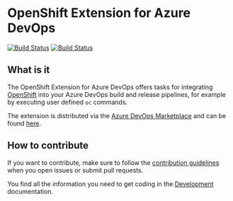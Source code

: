 # OpenShift Extension for Azure DevOps

[![Build Status](https://travis-ci.org/redhat-developer/openshift-vsts.svg?branch=master)](https://travis-ci.org/redhat-developer/openshift-vsts) [![Build Status](https://dev.azure.com/hardy0575/openshift-vsts/_apis/build/status/openshift-vsts-ci)](https://dev.azure.com/hardy0575/openshift-vsts/_build/latest?definitionId=3)

## What is it

The OpenShift Extension for Azure DevOps offers tasks for integrating [OpenShift](https://github.com/openshift/origin) into your Azure DevOps build and release pipelines, for example by executing user defined `oc` commands.

The extension is distributed via the [Azure DevOps Marketplace](https://marketplace.visualstudio.com/azuredevops) and can be found [here](https://marketplace.visualstudio.com/items?itemName=redhat.openshift-vsts).

## How to contribute

If you want to contribute, make sure to follow the [contribution guidelines](./CONTRIBUTING.md) when you open issues or submit pull requests.

You find all the information you need to get coding in the [Development](./docs/development.md) documentation.

